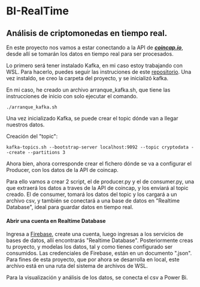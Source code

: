 # BI-RealTime

## Análisis de criptomonedas en tiempo real.

En este proyecto nos vamos a estar conectando a la API de [***coincap.io***](https://docs.coincap.io/), desde allí se tomarán los datos en tiempo real para ser procesados. 

Lo primero será tener instalado Kafka, en mi caso estoy trabajando con WSL. Para hacerlo, puedes seguir las instruciones de este [repositorio](https://github.com/Ivan-Cepeda/Kafka-Python/blob/main/install.sh). Una vez instaldo, se creo la carpeta del proyecto, y se inicializó kafka. 

En mi caso, he creado un archivo arranque_kafka.sh, que tiene las instrucciones de inicio con solo ejecutar el comando.

```shell
./arranque_kafka.sh
```
Una vez inicializado Kafka, se puede crear el topic dónde van a llegar nuestros datos. 

Creación del "topic": 
```shell
kafka-topics.sh --bootstrap-server localhost:9092 --topic cryptodata --create --partitions 3
```
Ahora bien, ahora corresponde crear el fichero dónde se va a configurar el Producer, con los datos de la API de coincap. 

Para ello vamos a crear 2 script, el de producer.py y el de consumer.py, una que extraerá los datos a traves de la API de coincap, y los enviará al topic creado. El de consumer, tomará los datos del topic y los cargará a un archivo csv, y también se conectará a una base de datos en "Realtime Database", ideal para guardar datos en tiempo real. 

#### Abrir una cuenta en Realtime Database

Ingresa a [Firebase](https://firebase.google.com/), create una cuenta, luego ingresas a los servicios de bases de datos, allí encontrarás "Realtime Database". Posteriormente creas tu proyecto, y modelas los datos, tal y como tienes configurado ser consumidos. Las credenciales de Firebase, están en un documento ".json". Para fines de esta proyecto, que por ahora se desarrolla en local, este archivo está en una ruta del sistema de archivos de WSL. 

Para la visualización y análisis de los datos, se conecta el csv a Power Bi. 
